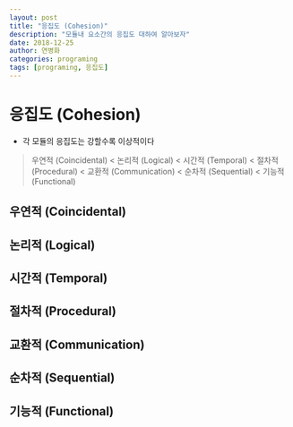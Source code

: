 ```yaml
---
layout: post
title: "응집도 (Cohesion)"
description: "모듈내 요소간의 응집도 대하여 알아보자"
date: 2018-12-25
author: 연병화
categories: programing
tags: [programing, 응집도]
---
```


# 응집도 (Cohesion)

- 각 모듈의 응집도는 강할수록 이상적이다

> 우연적 (Coincidental) < 논리적 (Logical) < 시간적 (Temporal) < 절차적 (Procedural) < 교환적 (Communication) < 순차적 (Sequential) < 기능적 (Functional)

## 우연적 (Coincidental)

## 논리적 (Logical)

## 시간적 (Temporal)

## 절차적 (Procedural)

## 교환적 (Communication)

## 순차적 (Sequential)

## 기능적 (Functional)